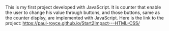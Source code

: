 This is my first project developed with JavaScript. It is counter that enable the user to change his value through buttons, and those buttons, same as the counter displsy,
are implemented with JavaScript.
Here is the link to the project:
https://paul-royce.github.io/Start2Impact---HTML-CSS/
